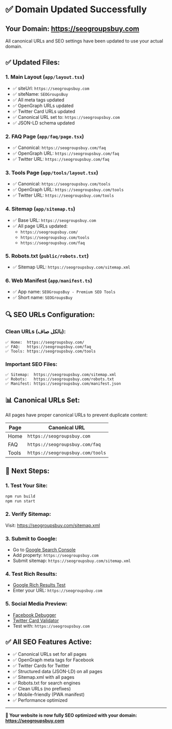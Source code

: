# ✅ Domain Updated Successfully

## Your Domain: https://seogroupsbuy.com

All canonical URLs and SEO settings have been updated to use your actual domain.

## ✅ Updated Files:

### 1. **Main Layout** (`app/layout.tsx`)
- ✅ siteUrl: `https://seogroupsbuy.com`
- ✅ siteName: `SEOGroupsBuy`
- ✅ All meta tags updated
- ✅ OpenGraph URLs updated
- ✅ Twitter Card URLs updated
- ✅ Canonical URL set to: `https://seogroupsbuy.com`
- ✅ JSON-LD schema updated

### 2. **FAQ Page** (`app/faq/page.tsx`)
- ✅ Canonical: `https://seogroupsbuy.com/faq`
- ✅ OpenGraph URL: `https://seogroupsbuy.com/faq`
- ✅ Twitter URL: `https://seogroupsbuy.com/faq`

### 3. **Tools Page** (`app/tools/layout.tsx`)
- ✅ Canonical: `https://seogroupsbuy.com/tools`
- ✅ OpenGraph URL: `https://seogroupsbuy.com/tools`
- ✅ Twitter URL: `https://seogroupsbuy.com/tools`

### 4. **Sitemap** (`app/sitemap.ts`)
- ✅ Base URL: `https://seogroupsbuy.com`
- ✅ All page URLs updated:
  - `https://seogroupsbuy.com/`
  - `https://seogroupsbuy.com/tools`
  - `https://seogroupsbuy.com/faq`

### 5. **Robots.txt** (`public/robots.txt`)
- ✅ Sitemap URL: `https://seogroupsbuy.com/sitemap.xml`

### 6. **Web Manifest** (`app/manifest.ts`)
- ✅ App name: `SEOGroupsBuy - Premium SEO Tools`
- ✅ Short name: `SEOGroupsBuy`

## 🔍 SEO URLs Configuration:

### Clean URLs (بالکل صاف):
```
✅ Home:  https://seogroupsbuy.com/
✅ FAQ:   https://seogroupsbuy.com/faq
✅ Tools: https://seogroupsbuy.com/tools
```

### Important SEO Files:
```
✅ Sitemap:  https://seogroupsbuy.com/sitemap.xml
✅ Robots:   https://seogroupsbuy.com/robots.txt
✅ Manifest: https://seogroupsbuy.com/manifest.json
```

## 📊 Canonical URLs Set:

All pages have proper canonical URLs to prevent duplicate content:

| Page | Canonical URL |
|------|---------------|
| Home | `https://seogroupsbuy.com` |
| FAQ | `https://seogroupsbuy.com/faq` |
| Tools | `https://seogroupsbuy.com/tools` |

## 🎯 Next Steps:

### 1. **Test Your Site:**
```bash
npm run build
npm run start
```

### 2. **Verify Sitemap:**
Visit: https://seogroupsbuy.com/sitemap.xml

### 3. **Submit to Google:**
- Go to [Google Search Console](https://search.google.com/search-console)
- Add property: `https://seogroupsbuy.com`
- Submit sitemap: `https://seogroupsbuy.com/sitemap.xml`

### 4. **Test Rich Results:**
- [Google Rich Results Test](https://search.google.com/test/rich-results)
- Enter your URL: `https://seogroupsbuy.com`

### 5. **Social Media Preview:**
- [Facebook Debugger](https://developers.facebook.com/tools/debug/)
- [Twitter Card Validator](https://cards-dev.twitter.com/validator)
- Test with: `https://seogroupsbuy.com`

## ✅ All SEO Features Active:

- ✅ Canonical URLs set for all pages
- ✅ OpenGraph meta tags for Facebook
- ✅ Twitter Cards for Twitter
- ✅ Structured data (JSON-LD) on all pages
- ✅ Sitemap.xml with all pages
- ✅ Robots.txt for search engines
- ✅ Clean URLs (no prefixes)
- ✅ Mobile-friendly (PWA manifest)
- ✅ Performance optimized

---

**🎉 Your website is now fully SEO optimized with your domain: https://seogroupsbuy.com**

